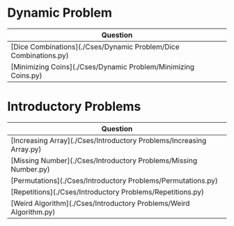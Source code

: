 # Dynamic Problem
|Question|
|-|
| [Dice Combinations](./Cses/Dynamic Problem/Dice Combinations.py) |
| [Minimizing Coins](./Cses/Dynamic Problem/Minimizing Coins.py) |
# Introductory Problems
|Question|
|-|
| [Increasing Array](./Cses/Introductory Problems/Increasing Array.py) |
| [Missing Number](./Cses/Introductory Problems/Missing Number.py) |
| [Permutations](./Cses/Introductory Problems/Permutations.py) |
| [Repetitions](./Cses/Introductory Problems/Repetitions.py) |
| [Weird Algorithm](./Cses/Introductory Problems/Weird Algorithm.py) |
